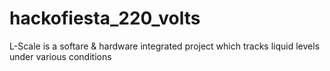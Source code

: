 # hackofiesta_220_volts
 L-Scale is a softare & hardware integrated project which tracks liquid levels under various conditions
